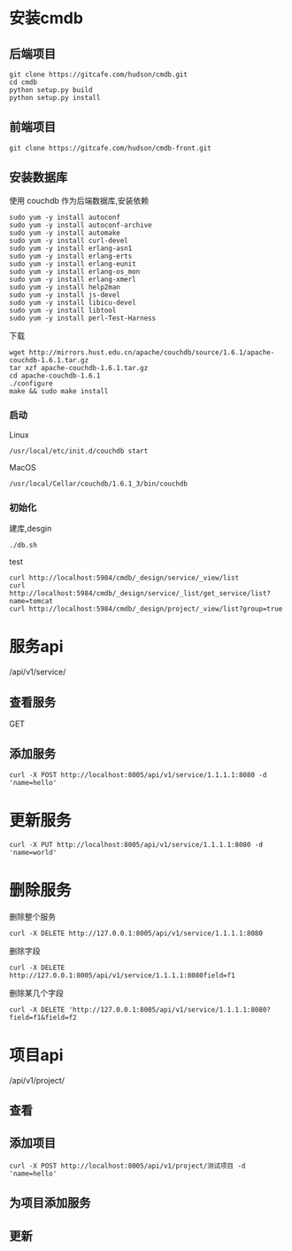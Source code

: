 # 安装cmdb
## 后端项目
```
git clone https://gitcafe.com/hudson/cmdb.git
cd cmdb
python setup.py build
python setup.py install
```
## 前端项目
```
git clone https://gitcafe.com/hudson/cmdb-front.git
```
## 安装数据库
使用 couchdb 作为后端数据库,安装依赖
```
sudo yum -y install autoconf
sudo yum -y install autoconf-archive
sudo yum -y install automake
sudo yum -y install curl-devel
sudo yum -y install erlang-asn1
sudo yum -y install erlang-erts
sudo yum -y install erlang-eunit
sudo yum -y install erlang-os_mon
sudo yum -y install erlang-xmerl
sudo yum -y install help2man
sudo yum -y install js-devel
sudo yum -y install libicu-devel
sudo yum -y install libtool
sudo yum -y install perl-Test-Harness
```
下载
```
wget http://mirrors.hust.edu.cn/apache/couchdb/source/1.6.1/apache-couchdb-1.6.1.tar.gz
tar xzf apache-couchdb-1.6.1.tar.gz
cd apache-couchdb-1.6.1
./configure
make && sudo make install
```
### 启动
Linux
```
/usr/local/etc/init.d/couchdb start
```
MacOS
```
/usr/local/Cellar/couchdb/1.6.1_3/bin/couchdb
```

### 初始化
建库,desgin
```
./db.sh
```
test
```
curl http://localhost:5984/cmdb/_design/service/_view/list
curl http://localhost:5984/cmdb/_design/service/_list/get_service/list?name=tomcat
curl http://localhost:5984/cmdb/_design/project/_view/list?group=true
```


# 服务api
/api/v1/service/<service id>
## 查看服务
GET
## 添加服务
```
curl -X POST http://localhost:8005/api/v1/service/1.1.1.1:8080 -d 'name=hello'
```
# 更新服务
```
curl -X PUT http://localhost:8005/api/v1/service/1.1.1.1:8080 -d 'name=world'
```
# 删除服务
删除整个服务
```
curl -X DELETE http://127.0.0.1:8005/api/v1/service/1.1.1.1:8080
```

删除字段
```
curl -X DELETE http://127.0.0.1:8005/api/v1/service/1.1.1.1:8080field=f1
```

删除某几个字段
```
curl -X DELETE 'http://127.0.0.1:8005/api/v1/service/1.1.1.1:8080?field=f1&field=f2
```

# 项目api
/api/v1/project/<project id>

## 查看

## 添加项目
```
curl -X POST http://localhost:8005/api/v1/project/测试项目 -d 'name=hello'
```

## 为项目添加服务

## 更新

